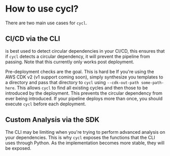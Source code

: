 # How to use cycl?

There are two main use cases for `cycl`.

## CI/CD via the CLI

is best used to detect circular dependencies in your CI/CD, this ensures that if `cycl` detects a circular dependency, it will prevent the pipeline from passing. Note that this currently only works post deployment.

Pre-deployment checks are the goal. This is hard be If you're using the AWS CDK v2 (v1 support coming soon), simply synthesize you templates to a directory and pass that directory to `cycl` using `--cdk-out-path some-path-here`. This allows `cycl` to find all existing cycles and then those to be introduced by the deployment. This prevents the circular dependency from ever being introduced. If your pipeline deploys more than once, you should execute `cycl` before each deployment.

## Custom Analysis via the SDK

The CLI may be limiting when you're trying to perform advanced analysis on your dependencies. This is why `cycl` exposes the functions that the CLI uses through Python. As the implementation becomes more stable, they will be exposed.
